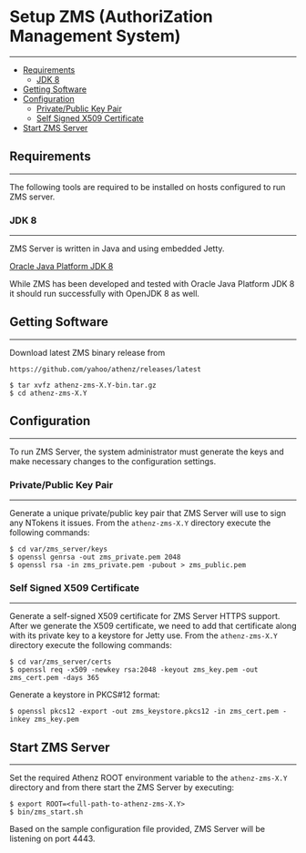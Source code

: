 # Setup ZMS (AuthoriZation Management System)
---------------------------------------------

* [Requirements](#requirements)
    * [JDK 8](#jdk-8)
* [Getting Software](#getting-software)
* [Configuration](#configuration)
    * [Private/Public Key Pair](#privatepublic-key-pair)
    * [Self Signed X509 Certificate](#self-signed-x509-certificate)
* [Start ZMS Server](#start-zms-server)

## Requirements
---------------

The following tools are required to be installed on hosts
configured to run ZMS server.

### JDK 8
---------

ZMS Server is written in Java and using embedded Jetty.

[Oracle Java Platform JDK 8](http://www.oracle.com/technetwork/java/javase/downloads/jdk8-downloads-2133151.html)

While ZMS has been developed and tested with Oracle Java Platform JDK 8
it should run successfully with OpenJDK 8 as well.

## Getting Software
-------------------

Download latest ZMS binary release from

```
https://github.com/yahoo/athenz/releases/latest
```

```shell
$ tar xvfz athenz-zms-X.Y-bin.tar.gz
$ cd athenz-zms-X.Y
```

## Configuration
----------------

To run ZMS Server, the system administrator must generate the keys
and make necessary changes to the configuration settings.

### Private/Public Key Pair
---------------------------

Generate a unique private/public key pair that ZMS Server will use
to sign any NTokens it issues. From the `athenz-zms-X.Y` directory
execute the following commands:

```shell
$ cd var/zms_server/keys
$ openssl genrsa -out zms_private.pem 2048
$ openssl rsa -in zms_private.pem -pubout > zms_public.pem
```

### Self Signed X509 Certificate
--------------------------------

Generate a self-signed X509 certificate for ZMS Server HTTPS
support. After we generate the X509 certificate, we need to add
that certificate along with its private key to a keystore for Jetty 
use. From the `athenz-zms-X.Y` directory execute the following
commands:

```shell
$ cd var/zms_server/certs
$ openssl req -x509 -newkey rsa:2048 -keyout zms_key.pem -out zms_cert.pem -days 365
```

Generate a keystore in PKCS#12 format:

```shell
$ openssl pkcs12 -export -out zms_keystore.pkcs12 -in zms_cert.pem -inkey zms_key.pem
```

## Start ZMS Server
-------------------

Set the required Athenz ROOT environment variable to the `athenz-zms-X.Y`
directory and from there start the ZMS Server by executing:

```shell
$ export ROOT=<full-path-to-athenz-zms-X.Y>
$ bin/zms_start.sh
```

Based on the sample configuration file provided, ZMS Server will be listening
on port 4443.
